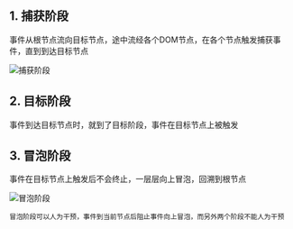 ## 1. 捕获阶段
	
事件从根节点流向目标节点，途中流经各个DOM节点，在各个节点触发捕获事件，直到到达目标节点
	
![捕获阶段](https://gitee.com/GuoLiBin6/front-end-knowledge-system/blob/master/images/doc/事件机制-捕获阶段.png)
	
## 2. 目标阶段
	
事件到达目标节点时，就到了目标阶段，事件在目标节点上被触发
	
## 3. 冒泡阶段
	
事件在目标节点上触发后不会终止，一层层向上冒泡，回溯到根节点

![冒泡阶段](https://gitee.com/GuoLiBin6/front-end-knowledge-system/blob/master/images/doc/事件机制-冒泡阶段.png)
	
    冒泡阶段可以人为干预，事件到当前节点后阻止事件向上冒泡，而另外两个阶段不能人为干预
